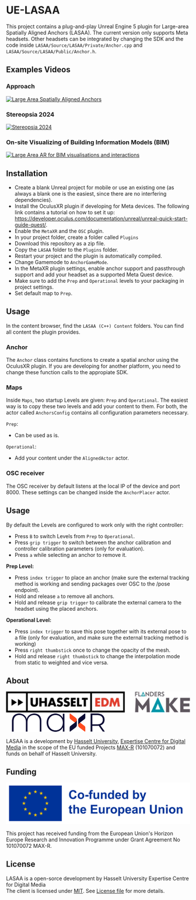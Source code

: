 
# UE-LASAA
This project contains a plug-and-play Unreal Engine 5 plugin for Large-area Spatially Aligned Anchors (LASAA). 
The current version only supports Meta headsets. Other headsets can be integrated by changing the SDK and the code inside `LASAA/Source/LASAA/Private/Anchor.cpp` and `LASAA/Source/LASAA/Public/Anchor.h`.


## Examples Videos

### Approach
[![Large Area Spatially Aligned Anchors](https://img.youtube.com/vi/2xleN8whWSI/0.jpg)](https://www.youtube.com/watch?v=2xleN8whWSI)

### Stereopsia 2024
[![Stereopsia 2024](https://img.youtube.com/vi/TntOdb3ymrY/0.jpg)](https://www.youtube.com/watch?v=TntOdb3ymrY)

### On-site Visualizing of Building Information Models (BIM)
[![Large Area AR for BIM visualisations and interactions](https://img.youtube.com/vi/CEKtPZjClpc/0.jpg)](https://www.youtube.com/watch?v=CEKtPZjClpc)



## Installation

- Create a blank Unreal project for mobile or use an existing one (as always a blank one is the easiest, since there are no interfering dependencies). 
- Install the OculusXR plugin if developing for Meta devices. The following link contains a tutorial on how to set it up: https://developer.oculus.com/documentation/unreal/unreal-quick-start-guide-quest/.
- Enable the `MetaXR` and the `OSC` plugin.
- In your project folder, create a folder called `Plugins` 
- Download this repository as a zip file.
- Copy the `LASAA` folder to the `Plugins` folder.
- Restart your project and the plugin is automatically compiled. 
- Change Gamemode to `AnchorGameMode`.
- In the MetaXR plugin settings, enable anchor support and passthrough support and add your headset as a supported Meta Quest device. 
- Make sure to add the `Prep` and `Operational` levels to your packaging in project settings. 
- Set default map to `Prep`.

## Usage
In the content browser, find the `LASAA (C++) Content` folders. You can find all content the plugin provides. 

### Anchor
The `Anchor` class contains functions to create a spatial anchor using the OculusXR plugin. If you are developing for another platform, you need to change these function calls to the appropiate SDK.

### Maps
Inside `Maps`, two startup Levels are given: `Prep` and `Operational`. The easiest way is to copy these two levels and add your content to them. For both, the actor called `AnchorsConfig` contains all configuration parameters necessary. 

`Prep`:
- Can be used as is. 

`Operational`:
- Add your content under the `AlignedActor` actor. 

### OSC receiver
The OSC receiver by default listens at the local IP of the device and port 8000. These settings can be changed inside the `AnchorPlacer` actor.

## Usage
By default the Levels are configured to work only with the right controller:
- Press `B` to switch Levels from `Prep` to `Operational`.
- Press `grip trigger` to switch between the anchor calibration and controller calibration parameters (only for evaluation).
- Press `a` while selecting an anchor to remove it.


**Prep Level:**
- Press `index trigger` to place an anchor (make sure the external tracking method is working and sending packages over OSC to the /pose endpoint).
- Hold and release `a` to remove all anchors.
- Hold and release `grip trigger` to calibrate the external camera to the headset using the placed anchors.

**Operational Level:**
- Press `index trigger` to save this pose together with its external pose to a file (only for evaluation, and make sure the external tracking method is working)
- Press `right thumbstick` once to change the opacity of the mesh.
- Hold and release `right thumbstick` to change the interpolation mode from static to weighted and vice versa.


## About
![](/img/edm_logo.png) &nbsp;&nbsp;&nbsp;
![](/img/Max-R_Logo.png)

LASAA is a development by [Hasselt University](https://www.uhasselt.be/), [Expertise Centre for Digital Media](https://www.uhasselt.be/en/instituten-en/expertise-centre-for-digital-media) in the scope of the EU funded Projects [MAX-R](https://max-r.eu/) (101070072) and funds on behalf of Hasselt University.

## Funding

![Funded by EU](/img/EN_Co-fundedbytheEU_RGB_POS.png)

This project has received funding from the European Union's Horizon Europe Research and Innovation Programme under Grant Agreement No 101070072 MAX-R.


## License
LASAA is a open-sorce development by Hasselt University Expertise Centre for Digital Media  
The client is licensed under [MIT](LICENSE). See [License file](LICENSE) for more details.
